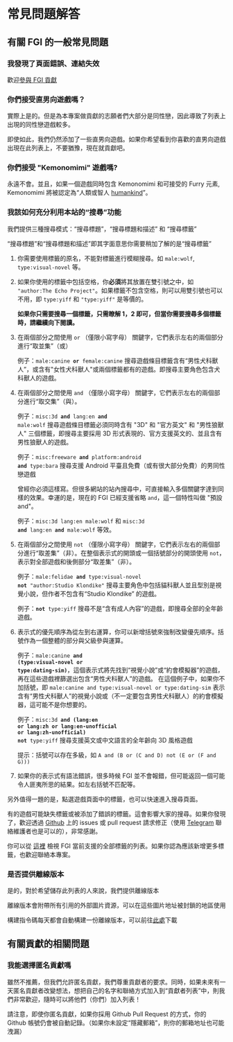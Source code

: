 # 常見問題解答

## 有關 FGI 的一般常見問題

### 我發現了頁面錯誤、連結失效

歡迎[參與 FGI 貢獻](https://github.com/FurryGamesIndex/games/blob/master/doc/Contribute.zh-tw.md)

### 你們接受直男向遊戲嗎？

實際上是的。但是為本專案做貢獻的志願者們大部分是同性戀，因此導致了列表上出現的同性戀遊戲較多。

即使如此，我們仍然添加了一些直男向遊戲。如果你希望看到你喜歡的直男向遊戲出現在此列表上，不要猶豫，現在就貢獻吧。

### 你們接受 "Kemonomimi" 遊戲嗎?

永遠不會。並且，如果一個遊戲同時包含 Kemonomimi 和可接受的 Furry 元素, Kemonomimi 將被認定為“人類或智人 [humankind](https://furrygamesindex.github.io/en/search.html?tagx?male:humankind%20or%20female:humankind)”。

<a id="search_help"></a>
### 我該如何充分利用本站的“搜尋”功能

我們提供三種搜尋模式：“搜尋標題”，“搜尋標題和描述” 和 “搜尋標籤”

“搜尋標題”和“搜尋標題和描述”即其字面意思你需要稍加了解的是“搜尋標籤”

1. 你需要使用標籤的原名，不能對標籤進行模糊搜尋。如 `male:wolf`, `type:visual-novel` 等。

2. 如果你使用的標籤中包括空格，你**必須**將其放置在雙引號之中，如 `"author:The Echo Project"`。如果標籤不包含空格，則可以用雙引號也可以不用，即 `type:yiff` 和 `"type:yiff"` 是等價的。

	**如果你只需要搜尋一個標籤，只需瞭解 1，2 即可，但當你需要搜尋多個標籤時，請繼續向下閱讀。**

3. 在兩個部分之間使用 `or` （僅限小寫字母） 關鍵字，它們表示左右的兩個部分進行“取並集”（或）

	例子：<code>male:canine **or** female:canine</code> 搜尋遊戲條目標籤含有“男性犬科獸人”，或含有"女性犬科獸人"或兩個標籤都有的遊戲。即搜尋主要角色包含犬科獸人的遊戲。

4. 在兩個部分之間使用 `and` （僅限小寫字母） 關鍵字，它們表示左右的兩個部分進行“取交集”（與）。

	例子：<code>misc:3d **and** lang:en **and** male:wolf</code> 搜尋遊戲條目標籤必須同時含有 "3D" 和 "官方英文" 和 "男性狼獸人" 三個標籤，即搜尋主要採用 3D 形式表現的、官方支援英文的、並且含有男性狼獸人的遊戲。

	例子：<code>misc:freeware **and** platform:android **and** type:bara</code> 搜尋支援 Android 平臺且免費（或有很大部分免費）的男同性戀遊戲

	曾經你必須這樣寫。但很多網站的站內搜尋中，可直接輸入多個關鍵字達到同樣的效果。幸運的是，現在的 FGI 已經支援省略 `and`，這一個特性叫做 "預設 and"。

	例子：`misc:3d lang:en male:wolf` 和 <code>misc:3d **and** lang:en **and** male:wolf</code> 等效。

5. 在兩個部分之間使用 `not` （僅限小寫字母） 關鍵字，它們表示左右的兩個部分進行“取差集”（非）。在整個表示式的開頭或一個括號部分的開頭使用 `not`，表示對全部遊戲和後側部分“取差集”（非）。

	例子：<code>male:felidae **and** type:visual-novel **not** "author:Studio Klondike"</code> 搜尋主要角色中包括貓科獸人並且型別是視覺小說，但作者不包含有“Studio Klondike” 的遊戲。

	例子：<code>**not** type:yiff</code> 搜尋不是“含有成人內容”的遊戲，即搜尋全部的全年齡遊戲。

6. 表示式的優先順序為從左到右運算，你可以新增括號來強制改變優先順序。括號作為一個整體的部分與父級參與運算。

	例子：<code>male:canine **and** **(**type:visual-novel **or** type:dating-sim**)**</code>，這個表示式將先找到“視覺小說”或“約會模擬器”的遊戲，再在這些遊戲裡篩選出包含“男性犬科獸人”的遊戲。
	在這個例子中，如果你不加括號，即 `male:canine and type:visual-novel or type:dating-sim` 表示含有“男性犬科獸人”的視覺小說或（不一定要包含男性犬科獸人）的約會模擬器，這可能不是你想要的。

	例子：<code>misc:3d **and** **(**lang:en **or** lang:zh **or** lang:en-unofficial **or** lang:zh-unofficial**)** **not** type:yiff</code> 搜尋支援英文或中文語言的全年齡向 3D 風格遊戲

	提示：括號可以存在多級，如 `A and (B or (C and D) not (E or (F and G)))`

7. 如果你的表示式有語法錯誤，很多時候 FGI 並不會報錯，但可能返回一個可能令人匪夷所思的結果。如左右括號不匹配等。

另外值得一題的是，點選遊戲頁面中的標籤，也可以快速進入搜尋頁面。

有的遊戲可能缺失標籤或被添加了錯誤的標籤。這會影響大家的搜尋。如果你發現了，歡迎透過 [Github](https://github.com/FurryGamesIndex/games/) 上的 issues 或 pull request 請求修正（使用 [Telegram](https://t.me/FurryGamesIndex) 聯絡維護者也是可以的），非常感謝。

你可以從 [這裡](https://github.com/FurryGamesIndex/games/blob/master/doc/tags.zh-tw.md) 檢視 FGI 當前支援的全部標籤的列表。如果你認為應該新增更多標籤，也歡迎聯絡本專案。

### 是否提供離線版本

是的，對於希望儲存此列表的人來說，我們提供離線版本

離線版本會附帶所有引用的外部圖片資源，可以在這些圖片地址被封鎖的地區使用

構建指令碼每天都會自動構建一份離線版本，可以前往[此處](https://github.com/FurryGamesIndex/games/releases/tag/_gh_assets)下載

## 有關貢獻的相關問題

### 我能選擇匿名貢獻嗎

雖然不推薦，但我們允許匿名貢獻，我們尊重貢獻者的要求。同時，如果未來有一天匿名貢獻者改變想法，想把自己的名字和聯絡方式加入到“貢獻者列表”中，則我們非常歡迎，隨時可以將他們（你們）加入列表！

請注意，即使你匿名貢獻，如果你採用 Github Pull Request 的方式，你的 Github 帳號仍會被自動記錄。（如果你未設定“隱藏郵箱”，則你的郵箱地址也可能洩漏）

